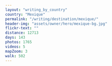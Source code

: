 ```yaml
---
layout: "writing_by_country"
country: "Mexique"
permalink: "/writing/destination/mexique/"
header-img: "assets/owner/hero/mexique-bg.jpg"
flickr-text: ""
distance: 12713
days: 143
photos: 1765
videos: 5
mapZoom: 3
walk: 502
---
```


